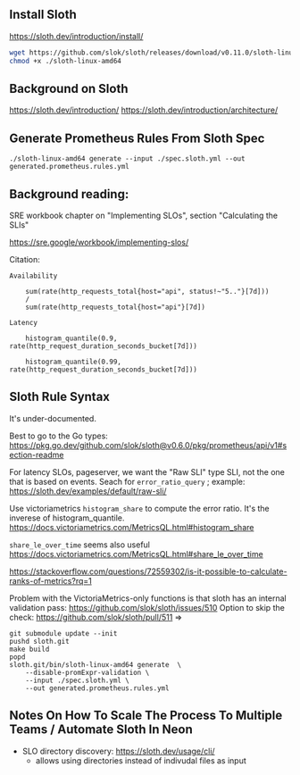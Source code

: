 
## Install Sloth

https://sloth.dev/introduction/install/

```sh
wget https://github.com/slok/sloth/releases/download/v0.11.0/sloth-linux-amd64
chmod +x ./sloth-linux-amd64
```

## Background on Sloth

https://sloth.dev/introduction/
https://sloth.dev/introduction/architecture/


## Generate Prometheus Rules From Sloth Spec

```
./sloth-linux-amd64 generate --input ./spec.sloth.yml --out generated.prometheus.rules.yml
```

## Background reading:

SRE workbook chapter on "Implementing SLOs", section "Calculating the SLIs"

https://sre.google/workbook/implementing-slos/

Citation:

```
Availability

    sum(rate(http_requests_total{host="api", status!~"5.."}[7d]))
    /
    sum(rate(http_requests_total{host="api"}[7d])

Latency

    histogram_quantile(0.9, rate(http_request_duration_seconds_bucket[7d]))

    histogram_quantile(0.99, rate(http_request_duration_seconds_bucket[7d]))
```

## Sloth Rule Syntax

It's under-documented.

Best to go to the Go types:
https://pkg.go.dev/github.com/slok/sloth@v0.6.0/pkg/prometheus/api/v1#section-readme

For latency SLOs,  pageserver, we want the "Raw SLI" type SLI, not the one that is based on events.
Seach for `error_ratio_query` ; example: https://sloth.dev/examples/default/raw-sli/

Use victoriametrics `histogram_share` to compute the error ratio.
It's the inverese of histogram_quantile.
https://docs.victoriametrics.com/MetricsQL.html#histogram_share

`share_le_over_time` seems also useful
https://docs.victoriametrics.com/MetricsQL.html#share_le_over_time

https://stackoverflow.com/questions/72559302/is-it-possible-to-calculate-ranks-of-metrics?rq=1

Problem with the VictoriaMetrics-only functions is that sloth has an internal validation pass:
https://github.com/slok/sloth/issues/510
Option to skip the check:
https://github.com/slok/sloth/pull/511
=>
```
git submodule update --init
pushd sloth.git
make build
popd
sloth.git/bin/sloth-linux-amd64 generate  \
    --disable-promExpr-validation \
    --input ./spec.sloth.yml \
    --out generated.prometheus.rules.yml
```

## Notes On How To Scale The Process To Multiple Teams / Automate Sloth In Neon

* SLO directory discovery: https://sloth.dev/usage/cli/
  * allows using directories instead of indivudal files as input
